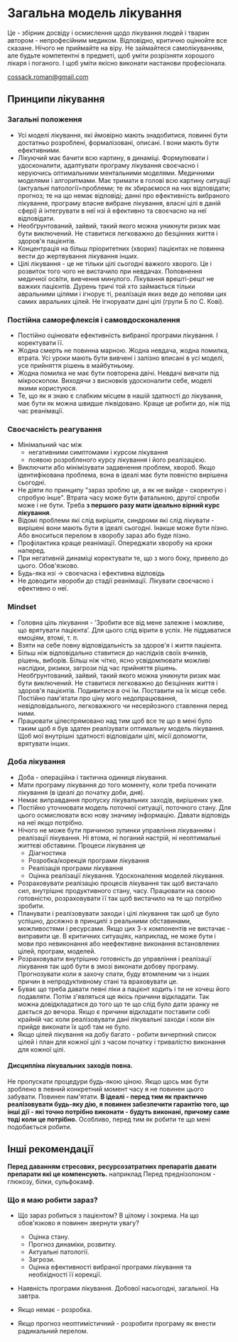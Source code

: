 # Загальна модель лікування
Це - збірник досвіду і осмислення щодо лікування людей і тварин автором - непрофесійним медиком. Відповідно, критично оцінюйте все сказане. Нічого не приймайте на віру. Не займайтеся самолікуванням, але будьте компетентні в предметі, щоб уміти розрізняти хорошого лікаря і поганого. І щоб уміти якісно виконати настанови професіонала.

cossack.roman@gmail.com

##  Принципи лікування

### Загальні положення

* Усі моделі лікування, які ймовірно мають знадобитися, повинні бути достатньо розроблені, формалізовані, описані. І вони мають бути ефективними.
* Лікуючий має бачити всю картину, в динаміці. Формулювати і удосконалити, адаптувати програму лікування своєчасно і керуючись оптимальними ментальними моделями. Медичними моделями і алгоритмами. Має тримати в голові всю картину ситуації (актуальні патології=проблеми; те як збираємося на них відповідати; прогноз; те на що немає відповіді; данні про ефективність вибраного лікування, програму власне вибране лікування, власні цілі в даній сфері) й інтегрувати в неї нзі й ефективно та своєчасно на неї відповідати.
* Необґрунтований, зайвий, такий якого можна уникнути ризик має бути виключений. Не ставитися легковажно до безцінних життя і здоров'я пацієнтів.
* Концентрація на більш пріоритетних (хворих) пацієнтах не повинна вести до жертвування лікування інших.
* Цілі лікування - це не тільки цілі сьогодні важкого хворого. Це і розвиток того чого не вистачило при невдачах. Поповнення медичної освіти, вивчення минулого. Лікування врешті-решт не важких пацієнтів. Дурень тричі той хто займається тільки авральними цілями і ігнорує ті, реалізація яких веде до непояви цих самих авральних цілей. Не ігнорувати дані цілі (групи Б по С. Кові).

### Постійна саморефлексія і самовдосконалення

* Постійно оцінювати ефективність вибраної програми лікування. І коректувати її.
* Жодна смерть не повинна марною. Жодна невдача, жодна помилка, втрата. Усі уроки мають бути вивчені і залізно вписані в усі моделі, усе прийняття рішень в майбутньому.
* Жодна помилка не має бути повторена двічі. Невдачі вивчати під мікроскопом. Виходячи з висновків удосконалити себе, моделі якими користуюся.
* Те, що як я знаю є слабким місцем в нашій здатності до лікування, має бути як можна швидше ліквідовано. Краще це робити до, ніж під час реанімації.

### Своєчасність реагування

* Мінімальний час між 
  * негативними симптомами і курсом лікування
  * появою розробленого курсу лікування і його реалізацією.
* Виключити або мінімізувати задавнення проблем, хвороб. Якщо ідентифікована проблема, вона в ідеалі має бути повністю  вирішена сьогодні.
* Не діяти по принципу "зараз зроблю це, а як не вийде - скоректую і спробую інше". Втрата часу може бути фатальною, другої спроби може і не бути. Треба **з першого разу мати ідеально вірний курс лікування**.
* Відомі проблеми які слід вирішити, синдроми які слід лікувати - вирішені вони мають бути в ідеалі сьогодні. Інакше може бути пізно. Або вноситься перелом в хворобу зараз або буде пізно.
* Профілактика краще реанімації. Опереджати хворобу на кроки наперед.
* При негативній динаміці коректувати те, що з мого боку, привело до цього. Обов'язково.
* Будь-яка нзі -> своєчасна і ефективна відповідь
* Не доводити хвороби до стадії реанімації. Лікувати своєчасно і ефективно о неї.

### Mindset

* Головна ціль лікування - ʼЗробити все від мене залежне і можливе, що врятувати пацієнтаʼ. Для цього слід вірити в успіх. Не піддаватися емоціям, втомі, т. п.
* Взяти на себе повну відповідальність за здоров'я і життя пацієнта.
* Більш ніж відповідально ставитися до наслідків своїх вчинків, рішень, виборів. Більш ніж чітко, ясно усвідомлювати можливі наслідки, ризики, загрози під час прийняття рішень. Необґрунтований, зайвий, такий якого можна уникнути ризик має бути виключений. Не ставитися легковажно до безцінних життя і здоров'я пацієнтів. Подивитися в очі їм. Поставити на їх місце себе. Постійно пам'ятати про ціну мого недопрацювання, невідповідального, легковажного чи несерйозного ставлення перед ними.
* Працювати цілеспрямовано над тим щоб все те що в мені було таким щоб я був здатен реалізувати оптимальну модель лікування. Щоб мої внутрішні здатності відповідали цілі, місії допомогти, врятувати інших.

### Доба лікування

* Доба - операційна і тактична одиниця лікування.
* Мати програму лікування до того моменту, коли треба починати лікування (в ідеалі до початку доби, дня).
* Немає виправдання пропуску лікувальних заходів, вирішених уже.
* Постійно уточнювати модель поточної ситуації, поточного стану. Для цього осмислювати всю нову значиму інформацію. Давати відповідь на неї якщо потрібно.
* Нічого не може бути причиною зупинки управління лікуванням і реалізації лікування. Ні втома, ні поганий настрій, ні неоптимальні життєві обставини. Процеси лікування це
  * Діагностика 
  * Розробка/корекція програми лікування
  * Реалізація програми лікування
  * Оцінка реалізації лікування. Удосконалення моделей лікування.
* Розраховувати реалізацію процесів лікування так щоб вистачало сил, внутрішнє продуктивного стану, часу. Працювати на своєю готовністю, розраховувати її так щоб вистачило на те що потрібно зробити.
* Планувати і реалізовувати заходи і цілі лікування так щоб це було успішно, досяжно в принципі з реальними обставинами, можливостями і ресурсами. Якщо цих 3-х компонентів не вистачає - виправити це. В критичних ситуаціях, наприклад, не може бути і мови про невиконання або неефективне виконання встановлених цілей, програм, моделей.
* Розраховувати внутрішню готовність до управління і реалізації лікування так щоб бути в змозі виконати добову програму. Прогнозувати коли я захочу спати, буду втомленим чи з інших причин в непродуктивному стані та враховувати це.
* Буває що треба давати певні ліки а пацієнт ходить і ти не хочеш його подавляти. Потім з'являться ще якісь причини відкладати. Так можна довідкладатися до того що те що слід було дати зранку не дається до вечора. Якщо є причини відкладати поставити собі крайній час коли реалізовувати дані лікувальні заходи і коли він прийде виконати їх щоб там не було.
* Якщо цілей лікування на добу багато - робити вичерпний список цілей і план для кожної цілі з часом початку і тривалістю виконання для кожної цілі.

#### Дисципліна лікувальних заходів повна. 

Не пропускати процедури будь-якою ціною.
Якщо щось має бути зроблено в певний конкретний момент часу я не повинен цього забувати. Повинен пам'ятати. **В ідеалі - перед тим як практично реалізовувати будь-яку дію, я повинен забезпечити гарантію того, що інші дії - які точно потрібно виконати - будуть виконані, причому саме тоді коли це потрібно.** Особливо, перед тим як робити те що мені подобається робити.

## Інші рекомендації
**Перед даванням стресових, ресурсозатратних препаратів давати препарати які це компенсують.**
наприклад
Перед преднізолоном - глюкозу, білки, сульфокамф.

### Що я маю робити зараз?

* Що зараз робиться з пацієнтом? В цілому і зокрема. На що обов'язково я повинен звернути увагу? 
  * Оцінка стану. 
  * Прогноз динаміки, розвитку. 
  * Актуальні патології. 
  * Загрози. 
  * Оцінка ефективності вибраної програми лікування та необхідності її корекції.

* Наявність програми лікування. Добової насьогодні, загальної. На завтра.
* Якщо немає - розробка.
* Якщо прогноз неоптимістичний - розробити програму як внести  радикальний перелом.
